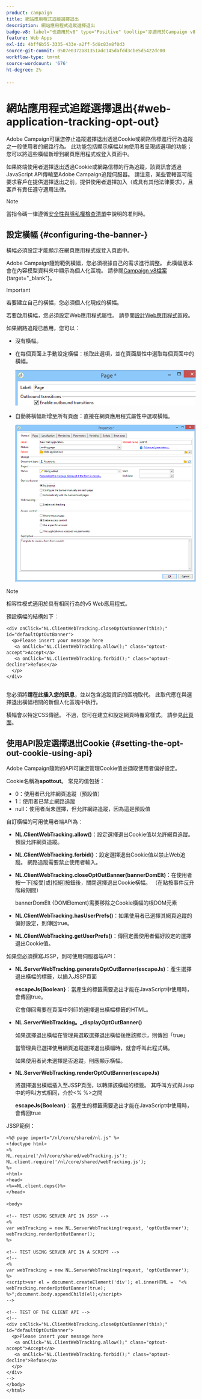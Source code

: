 ```yaml
---
product: campaign
title: 網站應用程式追蹤選擇退出
description: 網站應用程式追蹤選擇退出
badge-v8: label="也適用於v8" type="Positive" tooltip="亦適用於Campaign v8"
feature: Web Apps
exl-id: 4bff6b55-3335-433e-a2ff-5d8c83e8f0d3
source-git-commit: 0507e0372a81351adc145dafdd3cbe5d5422dc00
workflow-type: tm+mt
source-wordcount: '676'
ht-degree: 2%

---
```


# 網站應用程式追蹤選擇退出{#web-application-tracking-opt-out}



Adobe Campaign可讓您停止追蹤選擇退出透過Cookie或網路信標進行行為追蹤之一般使用者的網路行為。 此功能包括顯示橫幅以向使用者呈現該選項的功能；您可以將這些橫幅新增到網頁應用程式或登入頁面中。

如果終端使用者選擇退出透過Cookie或網路信標的行為追蹤，該資訊會透過JavaScript API傳輸至Adobe Campaign追蹤伺服器。 請注意，某些管轄區可能要求客戶在提供選擇退出之前，提供使用者選擇加入（或具有其他法律要求），且客戶有責任遵守適用法律。

>[!NOTE]
>
>當指令碼一律遵循[安全性與隱私權檢查清單](https://helpx.adobe.com/tw/campaign/kb/acc-security.html#dev)中說明的准則時。

## 設定橫幅 {#configuring-the-banner-}

橫幅必須設定才能顯示在網頁應用程式或登入頁面中。

Adobe Campaign隨附範例橫幅，您必須根據自己的需求進行調整。 此橫幅版本會在內容模型資料夾中顯示為個人化區塊。 請參閱[Campaign v8檔案](https://experienceleague.adobe.com/docs/campaign/campaign-v8/send/personalize/personalization-blocks.html?lang=zh-Hant){target="_blank"}。

>[!IMPORTANT]
>
>若要建立自己的橫幅，您必須個人化現成的橫幅。

若要啟用橫幅，您必須設定Web應用程式屬性。 請參閱[設計Web應用程式](designing-a-web-application.md)區段。

如果網路追蹤已啟用，您可以：

* 沒有橫幅。
* 在每個頁面上手動設定橫幅：核取此選項，並在頁面屬性中選取每個頁面中的橫幅。

  ![](assets/pageproperties.png)

* 自動將橫幅新增至所有頁面：直接在網頁應用程式屬性中選取橫幅。

  ![](assets/optoutconfig.png)

>[!NOTE]
>
>相容性模式適用於具有相同行為的v5 Web應用程式。

預設橫幅的結構如下：

```
<div onClick="NL.ClientWebTracking.closeOptOutBanner(this);" id="defaultOptOutBanner">
  <p>Please insert your message here
   <a onClick="NL.ClientWebTracking.allow();" class="optout-accept">Accept</a>
   <a onClick="NL.ClientWebTracking.forbid();" class="optout-decline">Refuse</a>
  </p>
</div>
      
```

您必須將&#x200B;**請在此插入您的訊息**，並以包含追蹤資訊的區塊取代。 此取代應在與選擇退出橫幅相關的新個人化區塊中執行。

橫幅會以特定CSS傳遞。 不過，您可在建立和設定網頁時覆寫樣式。 請參見[此頁面](content-editor-interface.md)。

## 使用API設定選擇退出Cookie {#setting-the-opt-out-cookie-using-api}

Adobe Campaign隨附的API可讓您管理Cookie值並擷取使用者偏好設定。

Cookie名稱為&#x200B;**apottout**。 常見的值包括：

* 0：使用者已允許網頁追蹤（預設值）
* 1：使用者已禁止網路追蹤
* null：使用者尚未選擇，但允許網路追蹤，因為這是預設值

自訂橫幅的可用使用者端API為：

* **NL.ClientWebTracking.allow()**：設定選擇退出Cookie值以允許網頁追蹤。 預設允許網頁追蹤。
* **NL.ClientWebTracking.forbid()**：設定選擇退出Cookie值以禁止Web追蹤。 網路追蹤需要禁止使用者輸入。
* **NL.ClientWebTracking.closeOptOutBanner(bannerDomElt)**：在使用者按一下[接受]或[拒絕]按鈕後，關閉選擇退出Cookie橫幅。 （在點按事件反升階段期間）

  bannerDomElt {DOMElement}需要移除之Cookie橫幅的根DOM元素

* **NL.ClientWebTracking.hasUserPrefs()**：如果使用者已選擇其網頁追蹤的偏好設定，則傳回true。
* **NL.ClientWebTracking.getUserPrefs()**：傳回定義使用者偏好設定的選擇退出Cookie值。

如果您必須撰寫JSSP，則可使用伺服器端API：

* **NL.ServerWebTracking.generateOptOutBanner(escapeJs)**：產生選擇退出橫幅的標籤，以插入JSSP頁面

  **escapeJs{Boolean}**：當產生的標籤需要逸出才能在JavaScript中使用時，會傳回true。

  它會傳回需要在頁面中列印的選擇退出橫幅標籤的HTML。

* **NL.ServerWebTracking。_displayOptOutBanner()**

  如果選擇退出橫幅在管理員選取選擇退出橫幅後應該顯示，則傳回「true」

  當管理員已選擇使用網頁追蹤選擇退出橫幅時，就會呼叫此程式碼。

  如果使用者尚未選擇是否追蹤，則應顯示橫幅。

* **NL.ServerWebTracking.renderOptOutBanner(escapeJs)**

  將選擇退出橫幅插入至JSSP頁面，以轉譯該橫幅的標籤。 其呼叫方式與Jssp中的呼叫方式相同，介於&lt;% %>之間

  **escapeJs{Boolean}**：當產生的標籤需要逸出才能在JavaScript中使用時，會傳回true

JSSP範例：

```
<%@ page import="/nl/core/shared/nl.js" %>
<!doctype html>
<%
NL.require('/nl/core/shared/webTracking.js');
NL.client.require('/nl/core/shared/webTracking.js');
%>
<html>
<head>
<%==NL.client.deps()%>
</head>

<body>

<!-- TEST USING SERVER API IN JSSP -->
<% 
var webTracking = new NL.ServerWebTracking(request, 'optOutBanner');
webTracking.renderOptOutBanner();
%>

<!-- TEST USING SERVER API IN A SCRIPT -->
<!--
<% 
var webTracking = new NL.ServerWebTracking(request, 'optOutBanner');
%>
<script>var el = document.createElement('div'); el.innerHTML =  "<% webTracking.renderOptOutBanner(true); %>";document.body.appendChild(el);</script>
-->

<!-- TEST OF THE CLIENT API -->
<!--
<div onClick="NL.ClientWebTracking.closeOptOutBanner(this);" id="defaultOptOutBanner">
  <p>Please insert your message here
   <a onClick="NL.ClientWebTracking.allow();" class="optout-accept">Accept</a>
   <a onClick="NL.ClientWebTracking.forbid();" class="optout-decline">Refuse</a>
  </p>
</div>
-->
</body>
</html>
```
